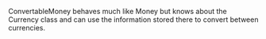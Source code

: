 ConvertableMoney behaves much like Money but knows about the Currency class and can use the information stored there to convert between currencies. 